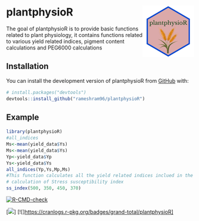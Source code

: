 # plantphysioR <img src="man/figures/logo.png" align="right" width="138"/>

The goal of plantphysioR is to provide basic functions related to plant physiology, it contains functions related to various yield related indices, pigment content calculations and PEG6000 calculations

## Installation

You can install the development version of plantphysioR from [GitHub](https://github.com/rameshram96/plantphysioR) with:

``` r
# install.packages("devtools")
devtools::install_github("rameshram96/plantphysioR")
```

## Example

``` r
library(plantphysioR)
#all_indices 
Ms<-mean(yield_data$Ys)
Ms<-mean(yield_data$Ys)
Yp<-yield_data$Yp
Ys<-yield_data$Ys
all_indices(Yp,Ys,Mp,Ms)
#This function calculates all the yield related indices inclued in the package
# calculation of Stress susceptibility index
ss_index(500, 350, 450, 370)
```

<!-- badges: start -->

[![R-CMD-check](https://github.com/rameshram96/plantphysioR/actions/workflows/R-CMD-check.yaml/badge.svg)](https://github.com/rameshram96/plantphysioR/actions/workflows/R-CMD-check.yaml)

<!-- badges: end -->

<!-- badges: start -->

[![](https://cranlogs.r-pkg.org/badges/plantphysioR)]
[![]https://cranlogs.r-pkg.org/badges/grand-total/plantphysioR]
<!-- badges: end -->
